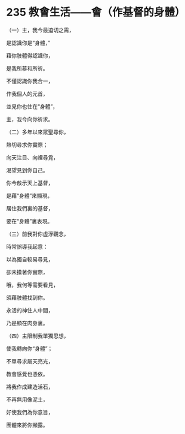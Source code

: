 # 235 教會生活——會（作基督的身體）

（一）主，我今最迫切之需，

是認識你是“身體，”

藉你肢體得認識你，

是我所慕和所祈。

不僅認識你我合一，

作我個人的元首，

並見你也住在“身體”，

主，我今向你祈求。

（二）多年以來眾聖尋你，

熱切尋求你實際；

向天注目、向裡尋覓，

渴望見到你自己。

你今啟示天上基督，

是藉“身體”來顯現，

居住我們裏的基督，

要在“身體”裏表現。

（三）前我對你虛浮觀念，

時常誤導我起意：

以為獨自較易尋見，

卻未摸著你實際，

哦，我何等需要看見，

須藉肢體找到你。

永活的神住人中間，

乃是顯在肉身裏。

（四）主限制我單獨思想，

使我轉向你“身體”；

不單尋求屬天亮光，

教會感覺也憑依。

將我作成建造活石，

不再無用像泥土，

好使我們為你意旨，

團體來將你顯露。

